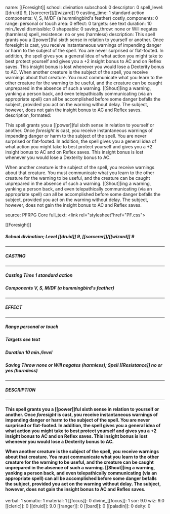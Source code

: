 name: [[Foresight]]
school: divination
subschool: 0
descriptor: 0
spell_level: [[druid]] 9, [[sorcerer]]/[[wizard]] 9
casting_time: 1 standard action
components: V, S, M/DF (a hummingbird's feather)
costly_components: 0
range: personal or touch
area: 0
effect: 0
targets: see text
duration: 10 min./level
dismissible: 0
shapeable: 0
saving_throw: none or Will negates (harmless)
spell_resistence: no or yes (harmless)
description: This spell grants you a [[power]]ful sixth sense in relation to yourself or another. Once foresight is cast, you receive instantaneous warnings of impending danger or harm to the subject of the spell. You are never surprised or flat-footed. In addition, the spell gives you a general idea of what action you might take to best protect yourself and gives you a +2 insight bonus to AC and on Reflex saves. This insight bonus is lost whenever you would lose a Dexterity bonus to AC.  When another creature is the subject of the spell, you receive warnings about that creature. You must communicate what you learn to the other creature for the warning to be useful, and the creature can be caught unprepared in the absence of such a warning. [[Shout]]ing a warning, yanking a person back, and even telepathically communicating (via an appropriate spell) can all be accomplished before some danger befalls the subject, provided you act on the warning without delay. The subject, however, does not gain the insight bonus to AC and Reflex saves.
description_formated: <p>This spell grants you a [[power]]ful sixth sense in relation to yourself or another. Once <i>foresight</i> is cast, you receive instantaneous warnings of impending danger or harm to the subject of the spell. You are never surprised or flat-footed. In addition, the spell gives you a general idea of what action you might take to best protect yourself and gives you a +2 insight bonus to AC and on Reflex saves. This insight bonus is lost whenever you would lose a Dexterity bonus to AC.</p><p>When another creature is the subject of the spell, you receive warnings about that creature. You must communicate what you learn to the other creature for the warning to be useful, and the creature can be caught unprepared in the absence of such a warning. [[Shout]]ing a warning, yanking a person back, and even telepathically communicating (via an appropriate spell) can all be accomplished before some danger befalls the subject, provided you act on the warning without delay. The subject, however, does not gain the insight bonus to AC and Reflex saves.</p>
source: PFRPG Core
full_text: <link rel="stylesheet"href="PF.css"><div class="heading"><p class="alignleft">[[Foresight]]</p><div style="clear: both;"></div></div><div><h5><b>School </b>divination; <b>Level </b>[[druid]] 9, [[sorcerer]]/[[wizard]] 9</h5></div><hr/><div><h5><b>CASTING</b></h5></div><hr/><div><h5><b>Casting Time </b>1 standard action</h5><h5><b>Components </b>V, S, M/DF (a hummingbird's feather)</h5></div><hr/><div><h5><b>EFFECT</b></h5></div><hr/><div><h5><b>Range </b>personal or touch</h5><h5><b>Targets </b>see text</h5><h5><b>Duration </b>10 min./level</h5><h5><b>Saving Throw </b>none or Will negates (harmless); <b>Spell [[Resistance]] </b>no or yes (harmless)</h5></div><hr/><div><h5><b>DESCRIPTION</b></h5></div><hr/><div><h4><p>This spell grants you a [[power]]ful sixth sense in relation to yourself or another. Once <i>foresight</i> is cast, you receive instantaneous warnings of impending danger or harm to the subject of the spell. You are never surprised or flat-footed. In addition, the spell gives you a general idea of what action you might take to best protect yourself and gives you a +2 insight bonus to AC and on Reflex saves. This insight bonus is lost whenever you would lose a Dexterity bonus to AC.</p><p>When another creature is the subject of the spell, you receive warnings about that creature. You must communicate what you learn to the other creature for the warning to be useful, and the creature can be caught unprepared in the absence of such a warning. [[Shout]]ing a warning, yanking a person back, and even telepathically communicating (via an appropriate spell) can all be accomplished before some danger befalls the subject, provided you act on the warning without delay. The subject, however, does not gain the insight bonus to AC and Reflex saves.</p></h4></div>
verbal: 1
somatic: 1
material: 1
[[focus]]: 0
divine_[[focus]]: 1
sor: 9.0
wiz: 9.0
[[cleric]]: 0
[[druid]]: 9.0
[[ranger]]: 0
[[bard]]: 0
[[paladin]]: 0
deity: 0

